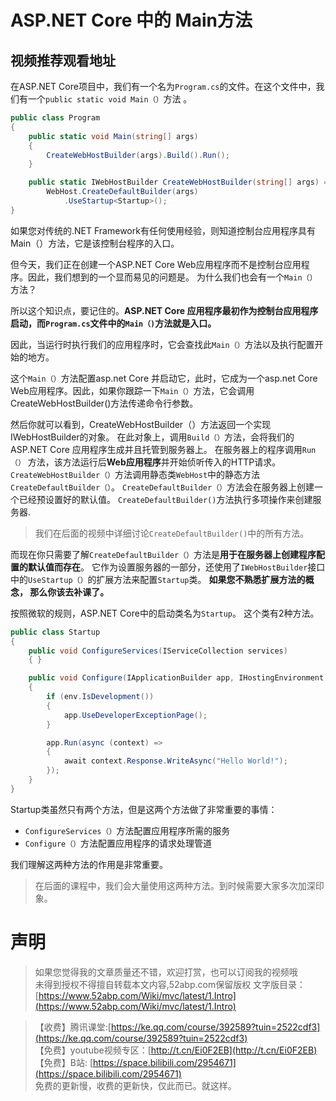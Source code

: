 # ASP.NET Core 中的 Main方法

## 视频推荐观看地址

在ASP.NET Core项目中，我们有一个名为``Program.cs``的文件。在这个文件中，我们有一个```public static void Main（）```方法 。
```csharp
public class Program
{
    public static void Main(string[] args)
    {
        CreateWebHostBuilder(args).Build().Run();
    }

    public static IWebHostBuilder CreateWebHostBuilder(string[] args) =>
        WebHost.CreateDefaultBuilder(args)
            .UseStartup<Startup>();
}
```

如果您对传统的.NET Framework有任何使用经验，则知道控制台应用程序具有Main（）方法，它是该控制台程序的入口。 

但今天，我们正在创建一个ASP.NET Core Web应用程序而不是控制台应用程序。因此，我们想到的一个显而易见的问题是。
           为什么我们也会有一个``Main（）``方法？

所以这个知识点，要记住的。**ASP.NET Core 应用程序最初作为控制台应用程序启动，而``Program.cs``文件中的``Main（)``方法就是入口。**

因此，当运行时执行我们的应用程序时，它会查找此``Main（）``方法以及执行配置开始的地方。


这个``Main（）``方法配置asp.net Core 并启动它，此时，它成为一个asp.net Core Web应用程序。因此，如果你跟踪一下``Main（）``方法，它会调用CreateWebHostBuilder()方法传递命令行参数。

然后你就可以看到，CreateWebHostBuilder（）方法返回一个实现IWebHostBuilder的对象。
在此对象上，调用```Build（）```方法，会将我们的ASP.NET Core 应用程序生成并且托管到服务器上。
在服务器上的程序调用```Run（）``` 方法，该方法运行后**Web应用程序**并开始侦听传入的HTTP请求。
```CreateWebHostBuilder（）```方法调用静态类```WebHost```中的静态方法```CreateDefaultBuilder（）```。
```CreateDefaultBuilder（）```方法会在服务器上创建一个已经预设置好的默认值。
```CreateDefaultBuilder()```方法执行多项操作来创建服务器.

> 我们在后面的视频中详细讨论```CreateDefaultBuilder()```中的所有方法。

而现在你只需要了解```CreateDefaultBuilder（）```方法是**用于在服务器上创建程序配置的默认值而存在**。
它作为设置服务器的一部分，还使用了```IWebHostBuilder```接口中的```UseStartup（）```的扩展方法来配置```Startup```类。 
**如果您不熟悉扩展方法的概念， 那么你该去补课了。**


按照微软的规则，ASP.NET Core中的启动类名为``Startup``。 这个类有2种方法。
```csharp
public class Startup
{
    public void ConfigureServices(IServiceCollection services)
    { }

    public void Configure(IApplicationBuilder app, IHostingEnvironment env)
    {
        if (env.IsDevelopment())
        {
            app.UseDeveloperExceptionPage();
        }

        app.Run(async (context) =>
        {
            await context.Response.WriteAsync("Hello World!");
        });
    }
}
```
Startup类虽然只有两个方法，但是这两个方法做了非常重要的事情：
-  ```ConfigureServices（）```方法配置应用程序所需的服务
- ```Configure（）```方法配置应用程序的请求处理管道

我们理解这两种方法的作用是非常重要。

 > 在后面的课程中，我们会大量使用这两种方法。到时候需要大家多次加深印象。
 

 

# 声明

> 如果您觉得我的文章质量还不错，欢迎打赏，也可以订阅我的视频哦 </br>
未得到授权不得擅自转载本文内容,52abp.com保留版权
> 文字版目录： [https://www.52abp.com/Wiki/mvc/latest/1.Intro](https://www.52abp.com/Wiki/mvc/latest/1.Intro) </br>

> 【收费】腾讯课堂:[https://ke.qq.com/course/392589?tuin=2522cdf3](https://ke.qq.com/course/392589?tuin=2522cdf3) </br>
> 【免费】youtube视频专区：[http://t.cn/Ei0F2EB](http://t.cn/Ei0F2EB) </br>
>【免费】B站: [https://space.bilibili.com/2954671](https://space.bilibili.com/2954671) </br>
>免费的更新慢，收费的更新快，仅此而已。就这样。 </br>




